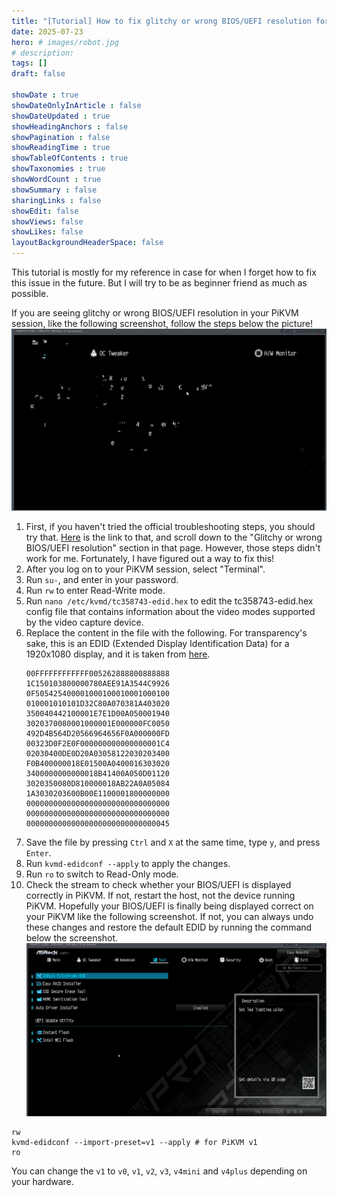 ```yaml
---
title: "[Tutorial] How to fix glitchy or wrong BIOS/UEFI resolution for PiKVM"
date: 2025-07-23
hero: # images/robot.jpg
# description: 
tags: []
draft: false

showDate : true
showDateOnlyInArticle : false
showDateUpdated : true
showHeadingAnchors : false
showPagination : false
showReadingTime : true
showTableOfContents : true
showTaxonomies : true 
showWordCount : true
showSummary : false
sharingLinks : false
showEdit: false
showViews: false
showLikes: false
layoutBackgroundHeaderSpace: false
---
```


This tutorial is mostly for my reference in case for when I forget how to fix this issue in the future. But I will try to be as beginner friend as much as possible.

If you are seeing glitchy or wrong BIOS/UEFI resolution in your PiKVM session, like the following screenshot, follow the steps below the picture!
![glitchy or wrong BIOS/UEFI resolution](images/wrong.png)

1. First, if you haven't tried the official troubleshooting steps, you should try that. [Here](https://docs.pikvm.org/faq/) is the link to that, and scroll down to the "Glitchy or wrong BIOS/UEFI resolution" section in that page. However, those steps didn't work for me. Fortunately, I have figured out a way to fix this!
1. After you log on to your PiKVM session, select "Terminal".
1. Run ```su-```, and enter in your password.
1. Run ```rw``` to enter Read-Write mode.
1. Run ```nano /etc/kvmd/tc358743-edid.hex``` to edit the tc358743-edid.hex config file that contains information about the video modes supported by the video capture device. 
1. Replace the content in the file with the following. For transparency's sake, this is an EDID (Extended Display Identification Data) for a 1920x1080 display, and it is taken from [here](https://docs.pikvm.org/edid/#restore-default-edid). 
    ```
    00FFFFFFFFFFFF005262888800888888
    1C150103800000780AEE91A3544C9926
    0F505425400001000100010001000100
    010001010101D32C80A070381A403020
    350040442100001E7E1D00A050001940
    3020370080001000001E000000FC0050
    492D4B564D20566964656F0A000000FD
    00323D0F2E0F000000000000000001C4
    02030400DE0D20A03058122030203400
    F0B400000018E01500A0400016303020
    3400000000000018B41400A050D01120
    3020350080D810000018AB22A0A05084
    1A3030203600B00E1100001800000000
    00000000000000000000000000000000
    00000000000000000000000000000000
    00000000000000000000000000000045
    ```
1. Save the file by pressing ```Ctrl``` and ```X``` at the same time, type ```y```, and press ```Enter```.
1. Run ```kvmd-edidconf --apply``` to apply the changes.
1. Run ```ro``` to switch to Read-Only mode.
1. Check the stream to check whether your BIOS/UEFI is displayed correctly in PiKVM. If not, restart the host, not the device running PiKVM. Hopefully your BIOS/UEFI is finally being displayed correct on your PiKVM like the following screenshot. If not, you can always undo these changes and restore the default EDID by running the command below the screenshot.
![correct BIOS/UEFI resolution](images/correct.png)

```
rw
kvmd-edidconf --import-preset=v1 --apply # for PiKVM v1
ro
```
You can change the ```v1``` to ```v0```, ```v1```, ```v2```, ```v3```, ```v4mini``` and ```v4plus``` depending on your hardware.
